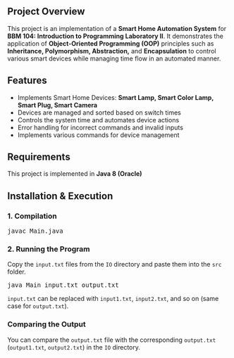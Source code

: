 <h2>Project Overview</h2>
<p>
    This project is an implementation of a <strong>Smart Home Automation System</strong> for <strong>BBM 104: Introduction to Programming Laboratory II</strong>.
    It demonstrates the application of <strong>Object-Oriented Programming (OOP)</strong> principles such as <strong>Inheritance, Polymorphism, Abstraction,</strong>
    and <strong>Encapsulation</strong> to control various smart devices while managing time flow in an automated manner.
</p>

<h2>Features</h2>
<ul>
    <li>Implements Smart Home Devices: <strong>Smart Lamp, Smart Color Lamp, Smart Plug, Smart Camera</strong></li>
    <li>Devices are managed and sorted based on switch times</li>
    <li>Controls the system time and automates device actions</li>
    <li>Error handling for incorrect commands and invalid inputs</li>
    <li>Implements various commands for device management</li>
</ul>

<h2>Requirements</h2>
<p>This project is implemented in <strong>Java 8 (Oracle)</strong> </p>

<h2>Installation & Execution</h2>
<h3>1. Compilation</h3>
<pre>
javac Main.java
</pre>

<h3>2. Running the Program</h3>
<p>Copy the <code>input.txt</code> files from the <code>IO</code> directory and paste them into the <code>src</code> folder.</p>

<pre>
java Main input.txt output.txt
</pre>
<p><code>input.txt</code> can be replaced with <code>input1.txt</code>, <code>input2.txt</code>, and so on (same case for <code>output.txt</code>).</p>

<h3>Comparing the Output</h3>
<p>You can compare the <code>output.txt</code> file with the corresponding <code>output.txt</code> (<code>output1.txt</code>, <code>output2.txt</code>) in the <code>IO</code> directory.</p>

